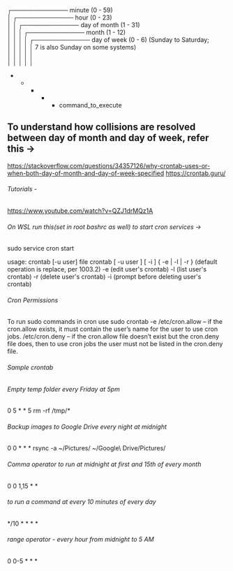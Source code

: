 ┌───────────── minute (0 - 59) <br/> 
│ ┌───────────── hour (0 - 23) <br/>
│ │ ┌───────────── day of month (1 - 31) <br/>
│ │ │ ┌───────────── month (1 - 12) <br/>
│ │ │ │ ┌───────────── day of week (0 - 6) (Sunday to Saturday; <br/>
│ │ │ │ │                                       7 is also Sunday on some systems) <br/>
│ │ │ │ │<br/>
│ │ │ │ │<br/>
* * * * *  command_to_execute


## To understand how collisions are resolved between day of month and day of week, refer this -> 
https://stackoverflow.com/questions/34357126/why-crontab-uses-or-when-both-day-of-month-and-day-of-week-specified
https://crontab.guru/

###### Tutorials - 
https://www.youtube.com/watch?v=QZJ1drMQz1A


###### On WSL run this(set in root bashrc as well) to start cron services ->
sudo service cron start

usage:  crontab [-u user] file
        crontab [ -u user ] [ -i ] { -e | -l | -r }
                (default operation is replace, per 1003.2)
        -e      (edit user's crontab)
        -l      (list user's crontab)
        -r      (delete user's crontab)
        -i      (prompt before deleting user's crontab)


###### Cron Permissions 
 To run sudo commands in cron
 use sudo crontab -e
 /etc/cron.allow – if the cron.allow exists, it must contain the user’s name for the user to use cron jobs.
 /etc/cron.deny – if the cron.allow file doesn’t exist but the cron.deny file does, then to use cron jobs the user must not be listed in the cron.deny file.

###### Sample crontab

###### Empty temp folder every Friday at 5pm
0 5 * * 5 rm -rf /tmp/*

###### Backup images to Google Drive every night at midnight
0 0 * * * rsync -a ~/Pictures/ ~/Google\ Drive/Pictures/

###### Comma operator to run at midnight at first and 15th of every month
0 0 1,15 * * <command>

###### to run a command at every 10 minutes of every day
*/10 * * * * <command>

###### range operator - every hour from midnight to 5 AM
0 0-5 * * * <command>


